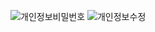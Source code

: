 ![개인정보비밀번호](https://github.com/user-attachments/assets/6840baa6-2dc0-41fe-a05a-418bcc6b2024)
![개인정보수정](https://github.com/user-attachments/assets/b0ff9b76-d6cc-40de-8b72-e5e9fa84c152)
